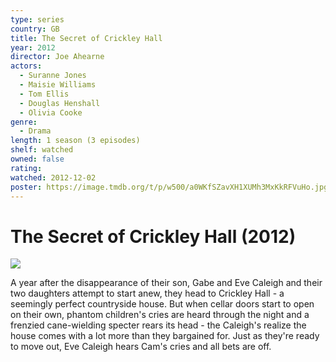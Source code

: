 ```yaml
---
type: series
country: GB
title: The Secret of Crickley Hall
year: 2012
director: Joe Ahearne
actors:
  - Suranne Jones
  - Maisie Williams
  - Tom Ellis
  - Douglas Henshall
  - Olivia Cooke
genre:
  - Drama
length: 1 season (3 episodes)
shelf: watched
owned: false
rating:
watched: 2012-12-02
poster: https://image.tmdb.org/t/p/w500/a0WKfSZavXH1XUMh3MxKkRFVuHo.jpg
---
```


# The Secret of Crickley Hall (2012)

![](https://image.tmdb.org/t/p/w500/a0WKfSZavXH1XUMh3MxKkRFVuHo.jpg)

A year after the disappearance of their son, Gabe and Eve Caleigh and their two daughters attempt to start anew, they head to Crickley Hall - a seemingly perfect countryside house. But when cellar doors start to open on their own, phantom children's cries are heard through the night and a frenzied cane-wielding specter rears its head - the Caleigh's realize the house comes with a lot more than they bargained for. Just as they're ready to move out, Eve Caleigh hears Cam's cries and all bets are off.